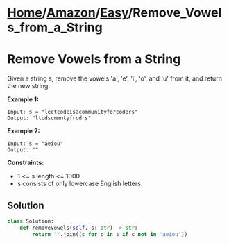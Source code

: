 # [Home](./../..)/[Amazon](./..)/[Easy](./)/Remove_Vowels_from_a_String
<h1>Remove Vowels from a String</h1>

<p>
Given a string s, remove the vowels 'a', 'e', 'i', 'o', and 'u' from it, and return the new string.
</p>

<b>Example 1:</b>

    Input: s = "leetcodeisacommunityforcoders"
    Output: "ltcdscmmntyfrcdrs"
    
<b>Example 2:</b>

    Input: s = "aeiou"
    Output: ""

<b>Constraints:</b>

- 1 <= s.length <= 1000
- s consists of only lowercase English letters.

<h2>Solution</h2>

```python
class Solution:
    def removeVowels(self, s: str) -> str:
        return "".join([c for c in s if c not in 'aeiou'])
```
